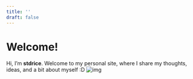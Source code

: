 ```yaml
---
title: ''
draft: false
---
```


# Welcome!
Hi, I’m **stdrice**. Welcome to my personal site, where I share my thoughts, ideas, and a bit about myself :D
![img](a.png)
